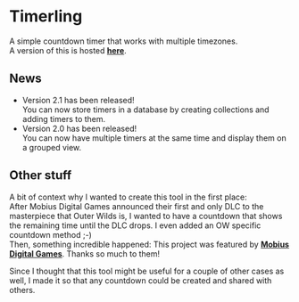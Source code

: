 # Timerling
A simple countdown timer that works with multiple timezones.  
A version of this is hosted **[here](http://yanwittmann.de/projects/timerling/)**.

## News
- Version 2.1 has been released!  
  You can now store timers in a database by creating collections and adding timers to them.
- Version 2.0 has been released!  
  You can now have multiple timers at the same time and display them on a grouped view.

## Other stuff
A bit of context why I wanted to create this tool in the first place:  
After Mobius Digital Games announced their first and only DLC to the masterpiece that Outer Wilds is, I wanted to have
a countdown that shows the remaining time until the DLC drops. I even added an OW specific countdown method ;-)  
Then, something incredible happened: This project was featured by **[Mobius Digital Games](https://twitter.com/Mobius_Games/status/1438230349641707523)**.
Thanks so much to them!  

Since I thought that this tool might be useful for a couple of other cases as well, I made it so that any countdown
could be created and shared with others.
